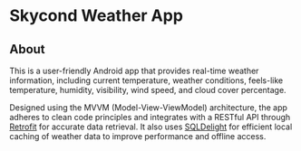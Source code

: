 # Skycond Weather App
## About
This is a user-friendly Android app that provides real-time weather information, including current temperature, weather conditions, feels-like temperature, humidity, visibility, wind speed, and cloud cover percentage. 

Designed using the MVVM (Model-View-ViewModel) architecture, the app adheres to clean code principles and integrates with a RESTful API through [Retrofit](https://square.github.io/retrofit/) for accurate data retrieval. It also uses [SQLDelight](https://cashapp.github.io/sqldelight/2.0.2/android_sqlite/) for efficient local caching of weather data to improve performance and offline access.
